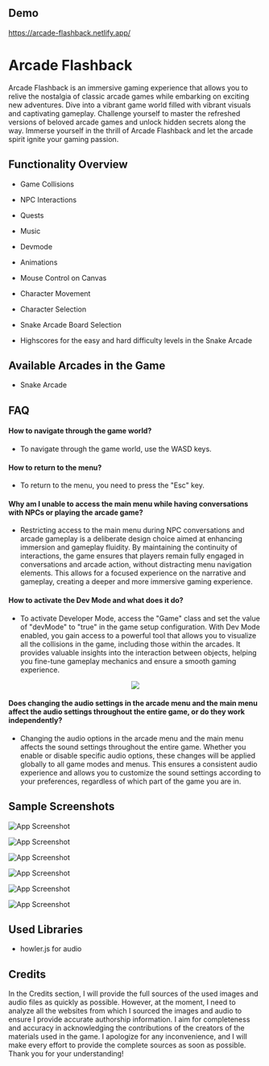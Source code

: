 
## Demo

https://arcade-flashback.netlify.app/
# Arcade Flashback

Arcade Flashback is an immersive gaming experience that allows you to relive the nostalgia of classic arcade games while embarking on exciting new adventures. Dive into a vibrant game world filled with vibrant visuals and captivating gameplay. Challenge yourself to master the refreshed versions of beloved arcade games and unlock hidden secrets along the way. Immerse yourself in the thrill of Arcade Flashback and let the arcade spirit ignite your gaming passion.

## Functionality Overview
* Game Collisions

* NPC Interactions

* Quests

* Music

* Devmode 

* Animations

* Mouse Control on Canvas

* Character Movement

* Character Selection

* Snake Arcade Board Selection

* Highscores for the easy and hard difficulty levels in the Snake Arcade
## Available Arcades in the Game
* Snake Arcade
## FAQ

#### How to navigate through the game world?
* To navigate through the game world, use the WASD keys.


#### How to return to the menu?
* To return to the menu, you need to press the "Esc" key.

#### Why am I unable to access the main menu while having conversations with NPCs or playing the arcade game?
* Restricting access to the main menu during NPC conversations and arcade gameplay is a deliberate design choice aimed at enhancing immersion and gameplay fluidity. By maintaining the continuity of interactions, the game ensures that players remain fully engaged in conversations and arcade action, without distracting menu navigation elements. This allows for a focused experience on the narrative and gameplay, creating a deeper and more immersive gaming experience.

#### How to activate the Dev Mode and what does it do?

* To activate Developer Mode, access the "Game" class and set the value of "devMode" to "true" in the game setup configuration. With Dev Mode enabled, you gain access to a powerful tool that allows you to visualize all the collisions in the game, including those within the arcades. It provides valuable insights into the interaction between objects, helping you fine-tune gameplay mechanics and ensure a smooth gaming experience.

<p align="center">
  <img src="https://img001.prntscr.com/file/img001/WYvCRFZyRxKyqMpPEYkQLw.png">
</p>


#### Does changing the audio settings in the arcade menu and the main menu affect the audio settings throughout the entire game, or do they work independently?

* Changing the audio options in the arcade menu and the main menu affects the sound settings throughout the entire game. Whether you enable or disable specific audio options, these changes will be applied globally to all game modes and menus. This ensures a consistent audio experience and allows you to customize the sound settings according to your preferences, regardless of which part of the game you are in.

## Sample Screenshots
![App Screenshot](https://img001.prntscr.com/file/img001/V-qpw9mJRee0nKA1w5woIA.png)

![App Screenshot](https://img001.prntscr.com/file/img001/HOHaBHoRQOSYjq0U8XQoiw.png)

![App Screenshot](https://img001.prntscr.com/file/img001/S2zokOICT_Ce_83_r5uahw.png)

![App Screenshot](https://img001.prntscr.com/file/img001/RvQ04lKMQheOGgt0slv01g.png)

![App Screenshot](https://img001.prntscr.com/file/img001/5gmK0Ew7T4K9Ow3dngchSw.png)

![App Screenshot](https://img001.prntscr.com/file/img001/GJkdN7pLSpSNMHAnS2BAvg.png)

## Used Libraries
* howler.js for audio
## Credits
In the Credits section, I will provide the full sources of the used images and audio files as quickly as possible. However, at the moment, I need to analyze all the websites from which I sourced the images and audio to ensure I provide accurate authorship information. I aim for completeness and accuracy in acknowledging the contributions of the creators of the materials used in the game. I apologize for any inconvenience, and I will make every effort to provide the complete sources as soon as possible. Thank you for your understanding!